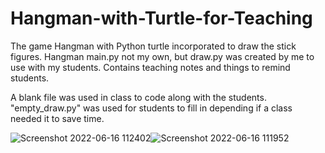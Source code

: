 # Hangman-with-Turtle-for-Teaching
The game Hangman with Python turtle incorporated to draw the stick figures. Hangman main.py not my own, but draw.py was created by me to use with my students.
Contains teaching notes and things to remind students.

A blank file was used in class to code along with the students. "empty_draw.py" was used for students to fill in depending if a class needed it to save time.

![Screenshot 2022-06-16 112402](https://user-images.githubusercontent.com/46059762/174143206-8c6ced7c-6970-441e-ad70-3127d4ed8da1.png)![Screenshot 2022-06-16 111952](https://user-images.githubusercontent.com/46059762/174143371-c699c77a-4897-4b90-8753-0bb27f4ee400.png)

